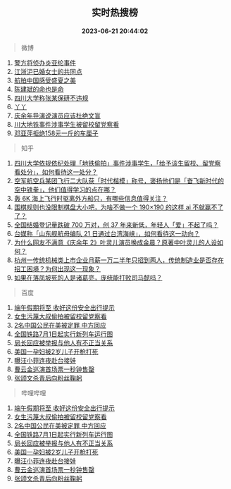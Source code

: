 <div align="center"><h2>实时热搜榜</h2><h4>2023-06-21 20:44:02</h4></div>

> 微博  

1. [警方将侦办炎亚纶事件](https://s.weibo.com/weibo?q=%23%E8%AD%A6%E6%96%B9%E5%B0%86%E4%BE%A6%E5%8A%9E%E7%82%8E%E4%BA%9A%E7%BA%B6%E4%BA%8B%E4%BB%B6%23&t=31&band_rank=1&Refer=top)<br />
2. [江浙沪已婚女士的共同点](https://s.weibo.com/weibo?q=%23%E6%B1%9F%E6%B5%99%E6%B2%AA%E5%B7%B2%E5%A9%9A%E5%A5%B3%E5%A3%AB%E7%9A%84%E5%85%B1%E5%90%8C%E7%82%B9%23&t=31&band_rank=2&Refer=top)<br />
3. [航拍中国感受盛夏之美](https://s.weibo.com/weibo?q=%23%E8%88%AA%E6%8B%8D%E4%B8%AD%E5%9B%BD%E6%84%9F%E5%8F%97%E7%9B%9B%E5%A4%8F%E4%B9%8B%E7%BE%8E%23&t=31&band_rank=3&Refer=top)<br />
4. [陈建斌的命也是命](https://s.weibo.com/weibo?q=%23%E9%99%88%E5%BB%BA%E6%96%8C%E7%9A%84%E5%91%BD%E4%B9%9F%E6%98%AF%E5%91%BD%23&t=31&band_rank=4&Refer=top)<br />
5. [四川大学称张某保研不违规](https://s.weibo.com/weibo?q=%23%E5%9B%9B%E5%B7%9D%E5%A4%A7%E5%AD%A6%E7%A7%B0%E5%BC%A0%E6%9F%90%E4%BF%9D%E7%A0%94%E4%B8%8D%E8%BF%9D%E8%A7%84%23&t=31&band_rank=5&Refer=top)<br />
6. [丫丫](https://s.weibo.com/weibo?q=%E4%B8%AB%E4%B8%AB&t=31&band_rank=6&Refer=top)<br />
7. [庆余年导演说演员应该杜绝文盲](https://s.weibo.com/weibo?q=%23%E5%BA%86%E4%BD%99%E5%B9%B4%E5%AF%BC%E6%BC%94%E8%AF%B4%E6%BC%94%E5%91%98%E5%BA%94%E8%AF%A5%E6%9D%9C%E7%BB%9D%E6%96%87%E7%9B%B2%23&t=31&band_rank=7&Refer=top)<br />
8. [川大地铁事件涉事学生被留校留党察看](https://s.weibo.com/weibo?q=%23%E5%B7%9D%E5%A4%A7%E5%9C%B0%E9%93%81%E4%BA%8B%E4%BB%B6%E6%B6%89%E4%BA%8B%E5%AD%A6%E7%94%9F%E8%A2%AB%E7%95%99%E6%A0%A1%E7%95%99%E5%85%9A%E5%AF%9F%E7%9C%8B%23&t=31&band_rank=8&Refer=top)<br />
9. [邓亚萍拒绝158元一斤的车厘子](https://s.weibo.com/weibo?q=%23%E9%82%93%E4%BA%9A%E8%90%8D%E6%8B%92%E7%BB%9D158%E5%85%83%E4%B8%80%E6%96%A4%E7%9A%84%E8%BD%A6%E5%8E%98%E5%AD%90%23&t=31&band_rank=9&Refer=top)<br />

> 知乎  

1. [四川大学依规依纪处理「地铁偷拍」事件涉事学生，「给予该生留校、留党察看处分」，如何看待这一处分？](https://www.zhihu.com/question/607827303)<br />
2. [空军航空兵某团飞行二大队获「时代楷模」称号，褒扬他们是「奋飞新时代的空中铁拳」，他们值得学习的点在哪？](https://www.zhihu.com/question/607609756)<br />
3. [轰 6K 海上飞行时驱离外方船只，有哪些信息值得关注？](https://www.zhihu.com/question/607773769)<br />
4. [围棋规则也没限制棋盘大小吧，为啥不做一个 190×190 的这样 ai 不就赢不了了？](https://www.zhihu.com/question/607265632)<br />
5. [全国结婚登记量跌破 700 万对，创 37 年来新低，年轻人「爱」不起了吗？](https://www.zhihu.com/theater/95345)<br />
6. [台媒称「山东舰航母编队 21 日通过台湾海峡」，如何看待这一动向？](https://www.zhihu.com/question/607809103)<br />
7. [为什么网友不满意《庆余年 2》叶灵儿演员换成金晨？原著中叶灵儿的人设如何？](https://www.zhihu.com/question/607597903)<br />
8. [杭州一传统机械类上市企业月薪一万二半年只招到两人，传统制造业是否存在招工困境？为何出现这一现象？](https://www.zhihu.com/question/607607659)<br />
9. [如果在落凤坡死的人是诸葛亮，庞统能打败司马懿吗？](https://www.zhihu.com/question/606962512)<br />

> 百度  

1. [端午假期将至 收好这份安全出行提示](https://www.baidu.com/s?wd=%E7%AB%AF%E5%8D%88%E5%81%87%E6%9C%9F%E5%B0%86%E8%87%B3+%E6%94%B6%E5%A5%BD%E8%BF%99%E4%BB%BD%E5%AE%89%E5%85%A8%E5%87%BA%E8%A1%8C%E6%8F%90%E7%A4%BA&sa=fyb_news&rsv_dl=fyb_news)<br />
2. [女生污蔑大叔偷拍被留校留党察看](https://www.baidu.com/s?wd=%E5%A5%B3%E7%94%9F%E6%B1%A1%E8%94%91%E5%A4%A7%E5%8F%94%E5%81%B7%E6%8B%8D%E8%A2%AB%E7%95%99%E6%A0%A1%E7%95%99%E5%85%9A%E5%AF%9F%E7%9C%8B&sa=fyb_news&rsv_dl=fyb_news)<br />
3. [2名中国公民在美被定罪 中方回应](https://www.baidu.com/s?wd=2%E5%90%8D%E4%B8%AD%E5%9B%BD%E5%85%AC%E6%B0%91%E5%9C%A8%E7%BE%8E%E8%A2%AB%E5%AE%9A%E7%BD%AA+%E4%B8%AD%E6%96%B9%E5%9B%9E%E5%BA%94&sa=fyb_news&rsv_dl=fyb_news)<br />
4. [全国铁路7月1日起实行新列车运行图](https://www.baidu.com/s?wd=%E5%85%A8%E5%9B%BD%E9%93%81%E8%B7%AF7%E6%9C%881%E6%97%A5%E8%B5%B7%E5%AE%9E%E8%A1%8C%E6%96%B0%E5%88%97%E8%BD%A6%E8%BF%90%E8%A1%8C%E5%9B%BE&sa=fyb_news&rsv_dl=fyb_news)<br />
5. [局长回应被举报与他人有不正当关系](https://www.baidu.com/s?wd=%E5%B1%80%E9%95%BF%E5%9B%9E%E5%BA%94%E8%A2%AB%E4%B8%BE%E6%8A%A5%E4%B8%8E%E4%BB%96%E4%BA%BA%E6%9C%89%E4%B8%8D%E6%AD%A3%E5%BD%93%E5%85%B3%E7%B3%BB&sa=fyb_news&rsv_dl=fyb_news)<br />
6. [美国一孕妇被2岁儿子开枪打死](https://www.baidu.com/s?wd=%E7%BE%8E%E5%9B%BD%E4%B8%80%E5%AD%95%E5%A6%87%E8%A2%AB2%E5%B2%81%E5%84%BF%E5%AD%90%E5%BC%80%E6%9E%AA%E6%89%93%E6%AD%BB&sa=fyb_news&rsv_dl=fyb_news)<br />
7. [曝汪小菲连夜赴台接娃](https://www.baidu.com/s?wd=%E6%9B%9D%E6%B1%AA%E5%B0%8F%E8%8F%B2%E8%BF%9E%E5%A4%9C%E8%B5%B4%E5%8F%B0%E6%8E%A5%E5%A8%83&sa=fyb_news&rsv_dl=fyb_news)<br />
8. [曹云金巡演首场票一秒钟售罄](https://www.baidu.com/s?wd=%E6%9B%B9%E4%BA%91%E9%87%91%E5%B7%A1%E6%BC%94%E9%A6%96%E5%9C%BA%E7%A5%A8%E4%B8%80%E7%A7%92%E9%92%9F%E5%94%AE%E7%BD%84&sa=fyb_news&rsv_dl=fyb_news)<br />
9. [张颂文杀青后向粉丝鞠躬](https://www.baidu.com/s?wd=%E5%BC%A0%E9%A2%82%E6%96%87%E6%9D%80%E9%9D%92%E5%90%8E%E5%90%91%E7%B2%89%E4%B8%9D%E9%9E%A0%E8%BA%AC&sa=fyb_news&rsv_dl=fyb_news)<br />

> 哔哩哔哩  

1. [端午假期将至 收好这份安全出行提示](https://www.baidu.com/s?wd=%E7%AB%AF%E5%8D%88%E5%81%87%E6%9C%9F%E5%B0%86%E8%87%B3+%E6%94%B6%E5%A5%BD%E8%BF%99%E4%BB%BD%E5%AE%89%E5%85%A8%E5%87%BA%E8%A1%8C%E6%8F%90%E7%A4%BA&sa=fyb_news&rsv_dl=fyb_news)<br />
2. [女生污蔑大叔偷拍被留校留党察看](https://www.baidu.com/s?wd=%E5%A5%B3%E7%94%9F%E6%B1%A1%E8%94%91%E5%A4%A7%E5%8F%94%E5%81%B7%E6%8B%8D%E8%A2%AB%E7%95%99%E6%A0%A1%E7%95%99%E5%85%9A%E5%AF%9F%E7%9C%8B&sa=fyb_news&rsv_dl=fyb_news)<br />
3. [2名中国公民在美被定罪 中方回应](https://www.baidu.com/s?wd=2%E5%90%8D%E4%B8%AD%E5%9B%BD%E5%85%AC%E6%B0%91%E5%9C%A8%E7%BE%8E%E8%A2%AB%E5%AE%9A%E7%BD%AA+%E4%B8%AD%E6%96%B9%E5%9B%9E%E5%BA%94&sa=fyb_news&rsv_dl=fyb_news)<br />
4. [全国铁路7月1日起实行新列车运行图](https://www.baidu.com/s?wd=%E5%85%A8%E5%9B%BD%E9%93%81%E8%B7%AF7%E6%9C%881%E6%97%A5%E8%B5%B7%E5%AE%9E%E8%A1%8C%E6%96%B0%E5%88%97%E8%BD%A6%E8%BF%90%E8%A1%8C%E5%9B%BE&sa=fyb_news&rsv_dl=fyb_news)<br />
5. [局长回应被举报与他人有不正当关系](https://www.baidu.com/s?wd=%E5%B1%80%E9%95%BF%E5%9B%9E%E5%BA%94%E8%A2%AB%E4%B8%BE%E6%8A%A5%E4%B8%8E%E4%BB%96%E4%BA%BA%E6%9C%89%E4%B8%8D%E6%AD%A3%E5%BD%93%E5%85%B3%E7%B3%BB&sa=fyb_news&rsv_dl=fyb_news)<br />
6. [美国一孕妇被2岁儿子开枪打死](https://www.baidu.com/s?wd=%E7%BE%8E%E5%9B%BD%E4%B8%80%E5%AD%95%E5%A6%87%E8%A2%AB2%E5%B2%81%E5%84%BF%E5%AD%90%E5%BC%80%E6%9E%AA%E6%89%93%E6%AD%BB&sa=fyb_news&rsv_dl=fyb_news)<br />
7. [曝汪小菲连夜赴台接娃](https://www.baidu.com/s?wd=%E6%9B%9D%E6%B1%AA%E5%B0%8F%E8%8F%B2%E8%BF%9E%E5%A4%9C%E8%B5%B4%E5%8F%B0%E6%8E%A5%E5%A8%83&sa=fyb_news&rsv_dl=fyb_news)<br />
8. [曹云金巡演首场票一秒钟售罄](https://www.baidu.com/s?wd=%E6%9B%B9%E4%BA%91%E9%87%91%E5%B7%A1%E6%BC%94%E9%A6%96%E5%9C%BA%E7%A5%A8%E4%B8%80%E7%A7%92%E9%92%9F%E5%94%AE%E7%BD%84&sa=fyb_news&rsv_dl=fyb_news)<br />
9. [张颂文杀青后向粉丝鞠躬](https://www.baidu.com/s?wd=%E5%BC%A0%E9%A2%82%E6%96%87%E6%9D%80%E9%9D%92%E5%90%8E%E5%90%91%E7%B2%89%E4%B8%9D%E9%9E%A0%E8%BA%AC&sa=fyb_news&rsv_dl=fyb_news)<br />
